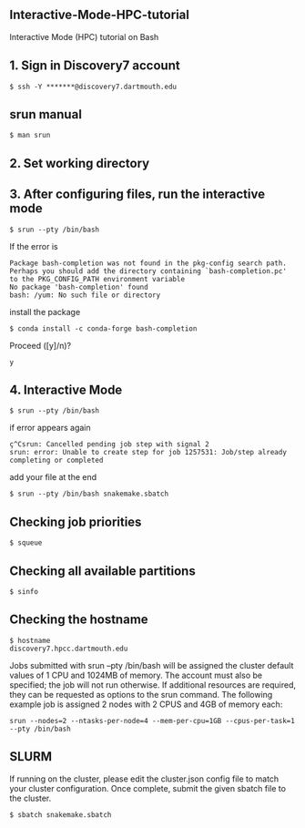 ## Interactive-Mode-HPC-tutorial
Interactive Mode (HPC) tutorial on Bash

## 1. Sign in Discovery7 account
```
$ ssh -Y *******@discovery7.dartmouth.edu
```

## srun manual
```
$ man srun
```

## 2. Set working directory

## 3. After configuring files, run the interactive mode
```
$ srun --pty /bin/bash
```
If the error is
```
Package bash-completion was not found in the pkg-config search path.
Perhaps you should add the directory containing `bash-completion.pc'
to the PKG_CONFIG_PATH environment variable
No package 'bash-completion' found
bash: /yum: No such file or directory
```
install the package
```
$ conda install -c conda-forge bash-completion
```
Proceed ([y]/n)?
```
y
```

## 4. Interactive Mode
```
$ srun --pty /bin/bash
```
if error appears again
```
ç^Csrun: Cancelled pending job step with signal 2
srun: error: Unable to create step for job 1257531: Job/step already completing or completed
```
add your file at the end
```
$ srun --pty /bin/bash snakemake.sbatch
```
## Checking job priorities
```
$ squeue
```
## Checking all available partitions
```
$ sinfo
```
## Checking the hostname
```
$ hostname
discovery7.hpcc.dartmouth.edu
```
Jobs submitted with srun –pty /bin/bash will be assigned the cluster default values of 1 CPU and 1024MB of memory. The account must also be specified; the job will not run otherwise. If additional resources are required, they can be requested as options to the srun command. The following example job is assigned 2 nodes with 2 CPUS and 4GB of memory each:
```
srun --nodes=2 --ntasks-per-node=4 --mem-per-cpu=1GB --cpus-per-task=1 --pty /bin/bash
```
## SLURM
If running on the cluster, please edit the cluster.json config file to match your cluster configuration. Once complete, submit the given sbatch file to the cluster.
```
$ sbatch snakemake.sbatch
```
